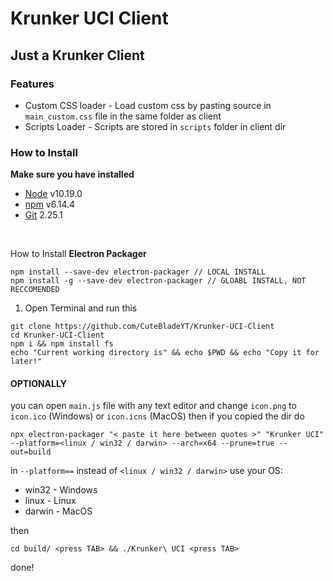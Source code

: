 # Krunker UCI Client
## Just a Krunker Client

### Features
- Custom CSS loader - Load custom css by pasting source in `main_custom.css` file in the same folder as client
- Scripts Loader - Scripts are stored in `scripts` folder in client dir

### How to Install
**Make sure you have installed**
- [Node](https://nodejs.org/en/download/) v10.19.0
- [npm](https://www.npmjs.com/) v6.14.4
- [Git](https://git-scm.com/downloads) 2.25.1

<br>

How to Install **Electron Packager**
```
npm install --save-dev electron-packager // LOCAL INSTALL
npm install -g --save-dev electron-packager // GLOABL INSTALL, NOT RECCOMENDED
```

1. Open Terminal and run this
```
git clone https://github.com/CuteBladeYT/Krunker-UCI-Client
cd Krunker-UCI-Client
npm i && npm install fs
echo "Current working directory is" && echo $PWD && echo "Copy it for later!"
```
#### OPTIONALLY
you can open `main.js` file with any text editor and change `icon.png` to `icon.ico` (Windows) or `icon.icns` (MacOS)
then if you copied the dir do
```
npx electron-packager "< paste it here between quotes >" "Krunker UCI" --platform=<linux / win32 / darwin> --arch=x64 --prune=true --out=build
```
in `--platform==` instead of `<linux / win32 / darwin>` use your OS:
- win32 - Windows
- linux - Linux
- darwin - MacOS

then
```
cd build/ <press TAB> && ./Krunker\ UCI <press TAB>
```
done!
